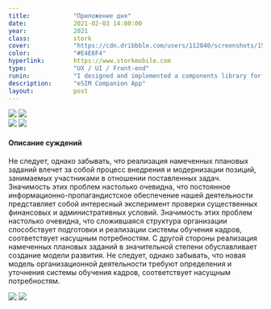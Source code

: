 ```yaml
---
title:            "Приложение дня"
date:             2021-02-03 14:00:00
year:             2021
class:            stork
cover:            "https://cdn.dribbble.com/users/112840/screenshots/15053744/media/4625dccd95b7842063ec9d273d0be132.png?compress=1&resize=600x480"
color:            "#E4E6F4"
hyperlink:        https://www.storkmobile.com
type:             "UX / UI / Front-end"
runin:            "I designed and implemented a components library for this fast growing international eSIM service. This progressive web app was made in very close relationship with the client's in-house development team with whom we collaborated using Slack and Git.<br/><br/>This service is now available worldwide. "
description:      "eSIM Companion App"
layout:           post
---
```


<div class="post-content-grid">
  <div class="post-content-column column-3 offset-1">
    <img class="post-content-screen iphone lazyload radius" src="{{ site.baseurl }}/img/work/storkmobile/storkmobile-details.png" />
    <img class="post-content-screen iphone lazyload radius" src="{{ site.baseurl }}/img/work/storkmobile/storkmobile-account.png" />
  </div>
  <div class="post-content-column column-3">
    <img class="post-content-screen iphone lazyload radius" src="{{ site.baseurl }}/img/work/storkmobile/storkmobile-home.png" />
    <img class="post-content-screen iphone lazyload radius" src="{{ site.baseurl }}/img/work/storkmobile/storkmobile-checkout-3.png" />
  </div>
</div>
<div class="container">
<div class="post-header">
  <h4 class="ts-half-margin">Описание суждений</h4>
    <p class="ts-half-margin">Не следует, однако забывать, что реализация намеченных плановых заданий влечет за собой процесс внедрения и модернизации позиций, занимаемых участниками в отношении поставленных задач. Значимость этих проблем настолько очевидна, что постоянное информационно-пропагандистское обеспечение нашей деятельности представляет собой интересный эксперимент проверки существенных финансовых и административных условий. Значимость этих проблем настолько очевидна, что сложившаяся структура организации способствует подготовки и реализации системы обучения кадров, соответствует насущным потребностям. С другой стороны реализация намеченных плановых заданий в значительной степени обуславливает создание модели развития. Не следует, однако забывать, что новая модель организационной деятельности требуют определения и уточнения системы обучения кадров, соответствует насущным потребностям.</p>
</div>
</div>
<div class="post-content-grid">
<div class="post-content-column column-3 offset-2">
    <img class="post-content-screen iphone lazyload radius" src="{{ site.baseurl }}/img/work/storkmobile/storkmobile-checkout-1.png" />
    <img class="post-content-screen iphone lazyload radius" src="{{ site.baseurl }}/img/work/storkmobile/storkmobile-checkout-2.png" />
  </div>
</div>

